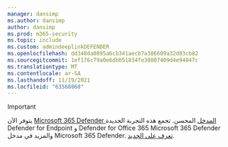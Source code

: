 ```yaml
---
manager: dansimp
ms.author: dansimp
author: dansimp
ms.prod: m365-security
ms.topic: include
ms.custom: admindeeplinkDEFENDER
ms.openlocfilehash: dd348da0895a6cb341aecb7a386609a32d83cb82
ms.sourcegitcommit: 1ef176c79a0e6dbb51834fe30807409d4e94847c
ms.translationtype: MT
ms.contentlocale: ar-SA
ms.lasthandoff: 11/19/2021
ms.locfileid: "63568868"
---
```

> [!IMPORTANT]
> يتوفر الآن <a href="https://go.microsoft.com/fwlink/p/?linkid=2077139" target="_blank">Microsoft 365 Defender المدخل</a> المحسن. تجمع هذه التجربة الجديدة Defender for Endpoint و Defender for Office 365 Microsoft 365 Defender والمزيد في مدخل Microsoft 365 Defender. [تعرف على الجديد](/microsoft-365/security/mtp/overview-security-center).
